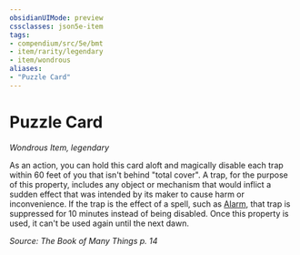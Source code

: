 ```yaml
---
obsidianUIMode: preview
cssclasses: json5e-item
tags:
- compendium/src/5e/bmt
- item/rarity/legendary
- item/wondrous
aliases: 
- "Puzzle Card"
---
```

# Puzzle Card
*Wondrous Item, legendary*  


As an action, you can hold this card aloft and magically disable each trap within 60 feet of you that isn't behind "total cover". A trap, for the purpose of this property, includes any object or mechanism that would inflict a sudden effect that was intended by its maker to cause harm or inconvenience. If the trap is the effect of a spell, such as [Alarm](5E2014官方资源/spells/alarm.md), that trap is suppressed for 10 minutes instead of being disabled. Once this property is used, it can't be used again until the next dawn.

*Source: The Book of Many Things p. 14*